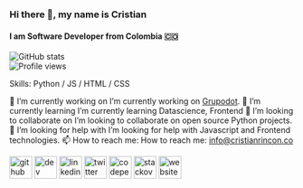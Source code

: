 ### Hi there 👋, my name is Cristian
#### I am Software Developer from Colombia 🇨🇴


![GitHub stats](https://github-readme-stats.vercel.app/api?username=cristian-rincon&show_icons=true)  
![Profile views](https://gpvc.arturio.dev/cristian-rincon)  

Skills: Python / JS / HTML / CSS

🔭 I’m currently working on I’m currently working on [Grupodot](https://www.grupodot.com/). 
🌱 I’m currently learning I’m currently learning Datascience, Frontend 
👯 I’m looking to collaborate on I’m looking to collaborate on open source Python projects. 
🤔 I’m looking for help with I’m looking for help with Javascript and Frontend technologies. 
📫 How to reach me: How to reach me: info@cristianrincon.co 

[<img src='https://cdn.jsdelivr.net/npm/simple-icons@3.0.1/icons/github.svg' alt='github' height='40'>](https://github.com/cristian-rincon)  [<img src='https://cdn.jsdelivr.net/npm/simple-icons@3.0.1/icons/dev-dot-to.svg' alt='dev' height='40'>](https://dev.to/cristianrincon)  [<img src='https://cdn.jsdelivr.net/npm/simple-icons@3.0.1/icons/linkedin.svg' alt='linkedin' height='40'>](https://www.linkedin.com/in/cristian-orlando-rincón-bonilla-09b3b4148/)  [<img src='https://cdn.jsdelivr.net/npm/simple-icons@3.0.1/icons/twitter.svg' alt='twitter' height='40'>](https://twitter.com/uncristianr)  [<img src='https://cdn.jsdelivr.net/npm/simple-icons@3.0.1/icons/codepen.svg' alt='codepen' height='40'>](https://codepen.io/cristian-rincon)  [<img src='https://cdn.jsdelivr.net/npm/simple-icons@3.0.1/icons/stackoverflow.svg' alt='stackoverflow' height='40'>](https://stackoverflow.com/users/12010919)  [<img src='https://cdn.jsdelivr.net/npm/simple-icons@3.0.1/icons/icloud.svg' alt='website' height='40'>](https://cristianrincon.co)  

